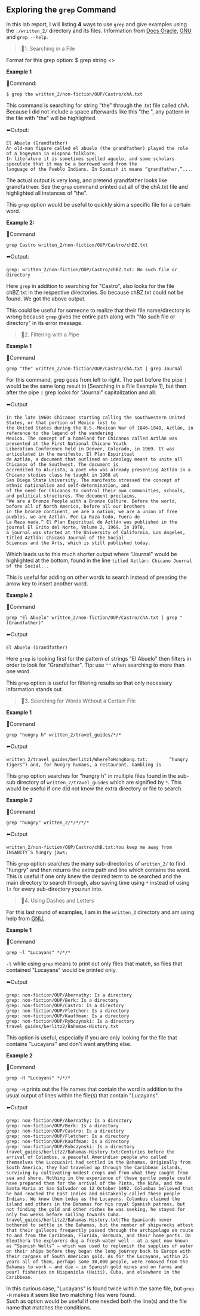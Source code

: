 Exploring the `grep` Command
----------------------------

In this lab report, I will listing **4** ways to use `grep` and give examples using the `./written_2/` directory and its files.
Information from [Docs Oracle](https://docs.oracle.com/cd/E19253-01/806-7612/filesearch-96061/index.html), [GNU](https://www.gnu.org/savannah-checkouts/gnu/grep/manual/grep.html) and `grep --help`.


> 📌1. Searching in a File


Format for this grep option: $ grep string <<file>>

**Example 1**

📩Command:
```
$ grep the written_2/non-fiction/OUP/Castro/chA.txt
```
This command is searching for string "the" through the .txt file called chA.  Because I did not include a space afterwards like this "the ", any pattern in the file with "the" will be highlighted.

⬅️Output:
```
El Abuelo (Grandfather)
An old-man figure called el abuelo (the grandfather) played the role of a bogeyman in Hispano folklore. 
In literature it is sometimes spelled aguelo, and some scholars speculate that it may be a borrowed word from the 
language of the Pueblo Indians. In Spanish it means “grandfather,”....
```
The actual output is very long, and pretend grandfather looks like grandfa`the`er.  See the `grep` command printed out all of the chA.txt file and highlighted all instances of "the".

This `grep` option would be useful to quickly skim a specific file for a certain word.

**Example 2:**

📩Command
```
grep Castro written_2/non-fiction/OUP/Castro/chBZ.txt
```
⬅️Output:
```
grep: written_2/non-fiction/OUP/Castro/chBZ.txt: No such file or directory
```
Here `grep` in addition to searching for "Castro", also looks for the file chBZ.txt in the respective directories.  So because chBZ.txt could not be found. We got the above output.

This could be useful for someone to realize that their file name/directory is wrong because `grep` gives the entire path along with "No such file or directory" in its error message.


> 📌2. Filtering with a Pipe

**Example 1**

📩Command
```
grep "the" written_2/non-fiction/OUP/Castro/chA.txt | grep Journal
```
For this command, grep goes from left to right.  The part before the pipe `|` would be the same long result in [Searching in a File Example 1], but then after the pipe `|` grep looks for "Journal" capitalization and all.  

⬅️Output
```
In the late 1960s Chicanos starting calling the southwestern United States, or that portion of Mexico lost to 
the United States during the U.S.-Mexican War of 1846–1848, Aztlán, in reference to the legend of the wandering 
Mexica. The concept of a homeland for Chicanos called Aztlán was presented at the First National Chicano Youth 
Liberation Conference held in Denver, Colorado, in 1969. It was articulated in the manifesto, El Plan Espiritual 
de Aztlán, a document that outlined an ideology meant to unite all Chicanos of the Southwest. The document is 
accredited to Alurista, a poet who was already presenting Aztlán in a Chicano studies class he taught in 1968 at 
San Diego State University. The manifesto stressed the concept of ethnic nationalism and self-determination, and 
of the need for Chicanos to control their own communities, schools, and political structures. The document proclaims,
“We are a Bronze People with a Bronze Culture. Before the world, before all of North America, before all our brothers 
in the bronze continent, we are a nation, we are a union of free pueblos, we are Aztlán. Por La Raza todo, Fuera de 
La Raza nada.” El Plan Espiritual de Aztlán was published in the journal El Grito del Norte, Volume 2, 1969. In 1970, 
a journal was started at the University of California, Los Angeles, titled Aztlán: Chicano Journal of the Social 
Sciences and the Arts, which is still published today.
```
Which leads us to this much shorter output where "Journal" would be highlighted at the bottom, found in the line `titled Aztlán: Chicano Journal of the Social...`

This is useful for adding on other words to search instead of pressing the arrow key to insert another word.


**Example 2**

📩Command
```
grep "El Abuelo" written_2/non-fiction/OUP/Castro/chA.txt | grep "(Grandfather)"   
```
⬅️Output
```
El Abuelo (Grandfather)
```
Here `grep` is looking first for the pattern of strings "El Abuelo" then filters in order to look for "Grandfather". Tip: use `""` when searching to more than one word.

This `grep` option is useful for filtering results so that only necessary information stands out.

> 📌3. Searching for Words Without a Certain File

**Example 1**

📩Command
```
grep "hungry h" written_2/travel_guides/*/*
```
⬅️Output
```
written_2/travel_guides/berlitz1/WhereToHongKong.txt:        “hungry tigers”) and, for hungry humans, a restaurant. Gambling is
```
This `grep` option searches for "hungry h" in multiple files found in the sub-sub directory of `written_2/travel_guides` which are signified by `*`.
This would be useful if one did not know the extra directory or file to search.

**Example 2**

📩Command
```
grep "hungry" written_2/*/*/*/*
```
⬅️Output
```
written_2/non-fiction/OUP/Castro/chB.txt:You keep me away from INSANITY’S hungry jaws;
```
This `grep` option searches the many sub-directories of `written_2/` to find "hungry" and then returns the extra path and line which contains the word.
This is useful if one only knew the desired term to be searched and the main directory to search through, also saving time using `*` instead of using `ls` for every sub-directory you run into.

> 📌4. Using Dashes and Letters

For this last round of examples, I am in the `written_2` directory and am using help from [GNU.](https://www.gnu.org/savannah-checkouts/gnu/grep/manual/grep.html)


**Example 1**

📩Command
```
grep -l "Lucayans" */*/*
```
`-l` while using `grep` means to print out only files that match, so files that contained "Lucayans" would be printed only.

⬅️Output
```
grep: non-fiction/OUP/Abernathy: Is a directory
grep: non-fiction/OUP/Berk: Is a directory
grep: non-fiction/OUP/Castro: Is a directory
grep: non-fiction/OUP/Fletcher: Is a directory
grep: non-fiction/OUP/Kauffman: Is a directory
grep: non-fiction/OUP/Rybczynski: Is a directory
travel_guides/berlitz2/Bahamas-History.txt
```
This option is useful, especially if you are only looking for the file that contains "Lucayans" and don't want anything else.


**Example 2**

📩Command
```
grep -H "Lucayans" */*/*
```
`grep -H` prints out the file names that contain the word in addition to the usual output of lines within the file(s) that contain "Lucayans".

⬅️Output
```
grep: non-fiction/OUP/Abernathy: Is a directory
grep: non-fiction/OUP/Berk: Is a directory
grep: non-fiction/OUP/Castro: Is a directory
grep: non-fiction/OUP/Fletcher: Is a directory
grep: non-fiction/OUP/Kauffman: Is a directory
grep: non-fiction/OUP/Rybczynski: Is a directory
travel_guides/berlitz2/Bahamas-History.txt:Centuries before the arrival of Columbus, a peaceful Amerindian people who called themselves the Luccucairi had settled in the Bahamas. Originally from South America, they had traveled up through the Caribbean islands, surviving by cultivating modest crops and from what they caught from sea and shore. Nothing in the experience of these gentle people could have prepared them for the arrival of the Pinta, the Niña, and the Santa Maria at San Salvador on 12 October 1492. Columbus believed that he had reached the East Indies and mistakenly called these people Indians. We know them today as the Lucayans. Columbus claimed the island and others in the Bahamas for his royal Spanish patrons, but not finding the gold and other riches he was seeking, he stayed for only two weeks before sailing towards Cuba.
travel_guides/berlitz2/Bahamas-History.txt:The Spaniards never bothered to settle in the Bahamas, but the number of shipwrecks attest that their galleons frequently passed through the archipelago en route to and from the Caribbean, Florida, Bermuda, and their home ports. On Eleuthera the explorers dug a fresh-water well — at a spot now known as “Spanish Wells” — which was used to replenish the supplies of water on their ships before they began the long journey back to Europe with their cargoes of South American gold. As for the Lucayans, within 25 years all of them, perhaps some 30,000 people, were removed from the Bahamas to work — and die — in Spanish gold mines and on farms and pearl fisheries on Hispaniola (Haiti), Cuba, and elsewhere in the Caribbean.
```
In this curious case, "Lucayans" is found twice within the same file, but `grep -H` makes it seem like two matching files were found.  
Such as option would be useful if one needed both the line(s) and the file name that matches the conditions.
